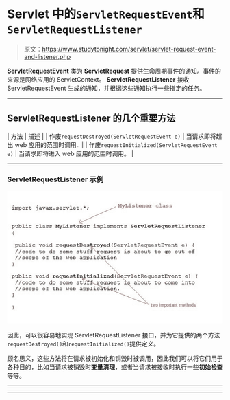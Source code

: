 # Servlet 中的`ServletRequestEvent`和`ServletRequestListener`

> 原文：<https://www.studytonight.com/servlet/servlet-request-event-and-listener.php>

**ServletRequestEvent** 类为 **ServletRequest** 提供生命周期事件的通知。事件的来源是网络应用的 ServletContext。 **ServletRequestListener** 接收 ServletRequestEvent 生成的通知，并根据这些通知执行一些指定的任务。

* * *

## ServletRequestListener 的几个重要方法

| 方法 | 描述 |
| 作废`requestDestroyed(ServletRequestEvent e)` | 当请求即将超出 web 应用的范围时调用.. |
| 作废`requestInitialized(ServletRequestEvent e)` | 当请求即将进入 web 应用的范围时调用。 |

* * *

### ServletRequestListener 示例

![ServletRequestListener example](img/04b1036aaf55e5f7114bd0a3d9dfa37a.png)

因此，可以很容易地实现 ServletRequestListener 接口，并为它提供的两个方法`requestDestroyed()`和`requestInitialized()`提供定义。

顾名思义，这些方法将在请求被初始化和销毁时被调用，因此我们可以将它们用于各种目的，比如当请求被销毁时**变量清理**，或者当请求被接收时执行一些**初始检查**等等。

* * *

* * *